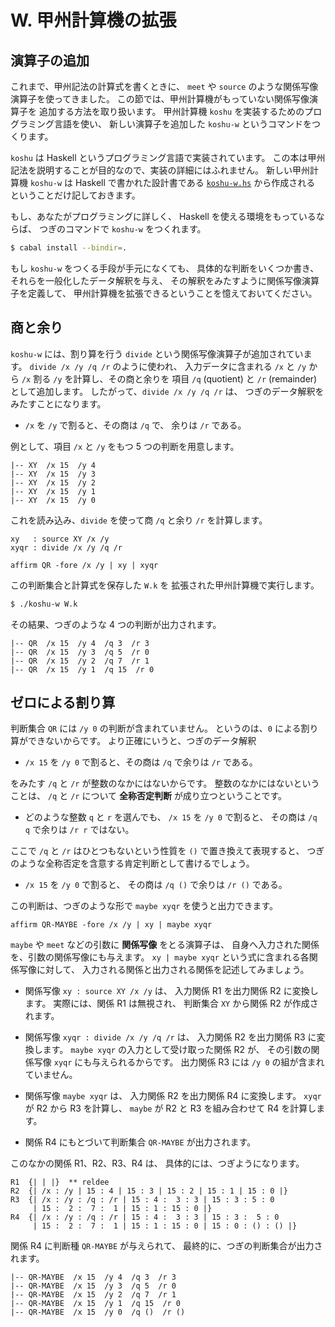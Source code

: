 # W. 甲州計算機の拡張


## 演算子の追加

これまで、甲州記法の計算式を書くときに、
`meet` や `source` のような関係写像演算子を使ってきました。
この節では、甲州計算機がもっていない関係写像演算子を
追加する方法を取り扱います。
甲州計算機 `koshu` を実装するためのプログラミング言語を使い、
新しい演算子を追加した `koshu-w` というコマンドをつくります。

`koshu` は Haskell というプログラミング言語で実装されています。
この本は甲州記法を説明することが目的なので、実装の詳細にはふれません。
新しい甲州計算機 `koshu-w` は Haskell で書かれた設計書である
[`koshu-w.hs`][koshu-w.hs] から作成される
ということだけ記しておきます。

もし、あなたがプログラミングに詳しく、
Haskell を使える環境をもっているならば、
つぎのコマンドで `koshu-w` をつくれます。

``` sh
$ cabal install --bindir=.
```

もし `koshu-w` をつくる手段が手元になくても、
具体的な判断をいくつか書き、
それらを一般化したデータ解釈を与え、
その解釈をみたすように関係写像演算子を定義して、
甲州計算機を拡張できるということを憶えておいてください。


## 商と余り

`koshu-w` には、割り算を行う `divide`
という関係写像演算子が追加されています。
`divide /x /y /q /r` のように使われ、
入力データに含まれる `/x` と `/y` から
`/x` 割る `/y` を計算し、その商と余りを
項目 `/q` (quotient) と
`/r` (remainder) として追加します。
したがって、`divide /x /y /q /r` は、
つぎのデータ解釈をみたすことになります。

 - `/x` を `/y` で割ると、その商は `/q` で、
   余りは `/r` である。

例として、項目 `/x` と `/y` をもつ 5 つの判断を用意します。

``` text
|-- XY  /x 15  /y 4
|-- XY  /x 15  /y 3
|-- XY  /x 15  /y 2
|-- XY  /x 15  /y 1
|-- XY  /x 15  /y 0
```

これを読み込み、`divide` を使って商 `/q` と余り `/r` を計算します。

``` text
xy   : source XY /x /y
xyqr : divide /x /y /q /r

affirm QR -fore /x /y | xy | xyqr
```

この判断集合と計算式を保存した `W.k` を
拡張された甲州計算機で実行します。

``` sh
$ ./koshu-w W.k
```

その結果、つぎのような 4 つの判断が出力されます。

``` text
|-- QR  /x 15  /y 4  /q 3  /r 3
|-- QR  /x 15  /y 3  /q 5  /r 0
|-- QR  /x 15  /y 2  /q 7  /r 1
|-- QR  /x 15  /y 1  /q 15  /r 0
```


## ゼロによる割り算

判断集合 `QR` には `/y 0` の判断が含まれていません。
というのは、`0` による割り算ができないからです。
より正確にいうと、つぎのデータ解釈

 - `/x 15` を `/y 0` で割ると、その商は `/q` で余りは `/r` である。

をみたす `/q` と `/r` が整数のなかにはないからです。
整数のなかにはないということは、
`/q` と `/r` について **全称否定判断** が成り立つということです。

 - どのような整数 `q` と `r` を選んでも、
   `/x 15` を `/y 0` で割ると、
   その商は `/q q` で余りは `/r r` ではない。

ここで `/q` と `/r` はひとつもないという性質を `()` で置き換えて表現すると、
つぎのような全称否定を含意する肯定判断として書けるでしょう。

 - `/x 15` を `/y 0` で割ると、
   その商は `/q ()` で余りは `/r ()` である。

この判断は、つぎのような形で `maybe xyqr` を使うと出力できます。

``` text
affirm QR-MAYBE -fore /x /y | xy | maybe xyqr
```

`maybe` や `meet` などの引数に **関係写像** をとる演算子は、
自身へ入力された関係を、引数の関係写像にも与えます。
`xy | maybe xyqr` という式に含まれる各関係写像に対して、
入力される関係と出力される関係を記述してみましょう。

 - 関係写像 `xy : source XY /x /y` は、
   入力関係 R1 を出力関係 R2 に変換します。 
   実際には、関係 R1 は無視され、
   判断集合 `XY` から関係 R2 が作成されます。

 - 関係写像 `xyqr : divide /x /y /q /r` は、
   入力関係 R2 を出力関係 R3 に変換します。
   `maybe xyqr` の入力として受け取った関係 R2 が、
   その引数の関係写像 `xyqr` にも与えられるからです。
   出力関係 R3 には `/y 0` の組が含まれていません。

 - 関係写像 `maybe xyqr` は、
   入力関係 R2 を出力関係 R4 に変換します。
   `xyqr` が R2 から R3 を計算し、
   `maybe` が R2 と R3 を組み合わせて R4 を計算します。

 - 関係 R4 にもとづいて判断集合 `QR-MAYBE` が出力されます。

このなかの関係 R1、R2、R3、R4 は、
具体的には、つぎようになります。

``` text
R1  {| | |}  ** reldee
R2  {| /x : /y | 15 : 4 | 15 : 3 | 15 : 2 | 15 : 1 | 15 : 0 |}
R3  {| /x : /y : /q : /r | 15 : 4 :  3 : 3 | 15 : 3 : 5 : 0
     | 15 :  2 :  7 :  1 | 15 : 1 : 15 : 0 |}
R4  {| /x : /y : /q : /r | 15 : 4 :  3 : 3 | 15 : 3 :  5 : 0
     | 15 :  2 :  7 :  1 | 15 : 1 : 15 : 0 | 15 : 0 : () : () |}
```

関係 R4 に判断種 `QR-MAYBE` が与えられて、
最終的に、つぎの判断集合が出力されます。

``` text
|-- QR-MAYBE  /x 15  /y 4  /q 3  /r 3
|-- QR-MAYBE  /x 15  /y 3  /q 5  /r 0
|-- QR-MAYBE  /x 15  /y 2  /q 7  /r 1
|-- QR-MAYBE  /x 15  /y 1  /q 15  /r 0
|-- QR-MAYBE  /x 15  /y 0  /q ()  /r ()
```


[W.k]:   https://github.com/seinokatsuhiro/abc-of-koshucode/blob/master/draft/section/W/W.k
[koshu-w.hs]:   https://github.com/seinokatsuhiro/abc-of-koshucode/blob/master/draft/section/W/kohsu-w.hs

<!-- ------------------------------------------------------------------
|-- TERM  /ja0 'か  /ja '関係写像          /en "relmap"
|-- TERM  /ja0 'せ  /ja '全称否定判断      /en "universal negative judgement"
------------------------------------------------------------------- -->

